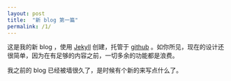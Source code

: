 ```yaml
---
layout: post
title:  "新 blog 第一篇"
permalink: /1/
---
```


这是我的新 blog ，使用 [Jekyll](http://jekyllrb.com/) 创建，托管于 [github](https://github.com/lamengao/blog.yibing.me) 。如你所见，现在的设计还很简单，因为在有足够的内容之前，一切多余的功能都是浪费。

我之前的 blog 已经被墙很久了，是时候有个新的来写点什么了。
